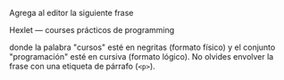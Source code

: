 Agrega al editor la siguiente frase

<div class="hexlet-basics-example my-3">
  <span>Hexlet — courses prácticos de programming</span>
</div>

donde la palabra "cursos" esté en negritas (formato físico) y el conjunto "programación" esté en cursiva (formato lógico). No olvides envolver la frase con una etiqueta de párrafo (`<p>`).
